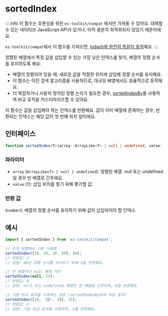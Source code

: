 # sortedIndex

::: info
이 함수는 호환성을 위한 `es-toolkit/compat` 에서만 가져올 수 있어요. 대체할 수 있는 네이티브 JavaScript API가 있거나, 아직 충분히 최적화되지 않았기 때문이에요.

`es-toolkit/compat`에서 이 함수를 가져오면, [lodash와 완전히 똑같이 동작](../../../compatibility.md)해요.
:::

정렬된 배열에서 특정 값을 삽입할 수 있는 가장 낮은 인덱스를 찾아, 배열의 정렬 순서를 유지하도록 해요.

- 배열이 정렬되어 있을 때, 새로운 값을 적절한 위치에 삽입해 정렬 순서를 유지해요.
- 이 함수는 이진 검색 알고리즘을 사용하므로, 대규모 배열에서도 효율적으로 동작해요.
- 더 복잡하거나 사용자 정의된 정렬 논리가 필요한 경우, [sortedIndexBy](./sortedIndexBy.md)를 사용하여 비교 로직을 커스터마이즈할 수 있어요.

이 함수는 값을 삽입해야 하는 인덱스를 반환해요.
값이 이미 배열에 존재하는 경우, 반환되는 인덱스는 해당 값의 첫 번째 위치 앞이에요.

## 인터페이스

```typescript
function sortedIndex<T>(array: ArrayLike<T> | null | undefined, value: T): number;
```

### 파라미터

- `array` (`ArrayLike<T> | null | undefined`):
  정렬된 배열. null 또는 undefined일 경우 빈 배열로 간주돼요.
- `value` (`T`):
  삽입 위치를 찾기 위해 평가할 값.

### 반환 값

(`number`):
배열의 정렬 순서를 유지하기 위해 값이 삽입되어야 할 인덱스.

## 예시

```typescript
import { sortedIndex } from 'es-toolkit/compat';

// 숫자 배열에서 기본 사용법
sortedIndex([10, 20, 30, 50], 40);
// 반환값: 3
// 설명: 40은 정렬 순서를 유지하기 위해 3을 반환해요.

// 빈 배열이나 null 배열 처리
sortedIndex(null, 25);
// 반환값: 0
// 설명: null 또는 undefined 배열은 빈 배열로 간주되며, 0을 반환해요.

// 기본 비교 로직을 사용하는 경우 (sortedIndexBy와의 위임 동작)
sortedIndex([10, '20', 30], 25);
// 반환값: 2
// 설명: 기본 비교 로직을 사용하며, 2를 반환해요.
```

